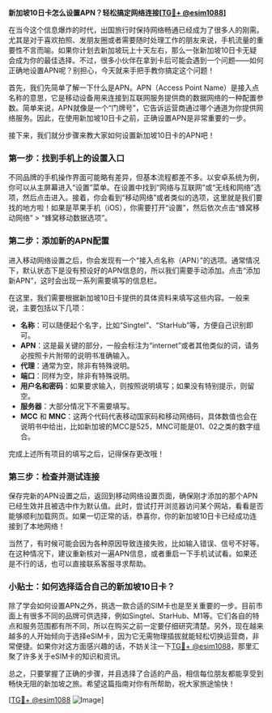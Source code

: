**新加坡10日卡怎么设置APN？轻松搞定网络连接[[TG💪+ @esim1088](https://t.me/s/esim1088)]**

在当今这个信息爆炸的时代，出国旅行时保持网络畅通已经成为了很多人的刚需。尤其是对于喜欢拍照、发朋友圈或者需要随时处理工作的朋友来说，手机流量的重要性不言而喻。如果你计划去新加坡玩上十天左右，那么一张新加坡10日卡无疑会成为你的最佳选择。不过，很多小伙伴在拿到卡后可能会遇到一个问题——如何正确地设置APN呢？别担心，今天就来手把手教你搞定这个问题！

首先，我们先简单了解一下什么是APN。APN（Access Point Name）是接入点名称的意思，它是移动设备用来连接到互联网服务提供商的数据网络的一种配置参数。简单来说，APN就像是一个“门牌号”，它告诉运营商通过哪个通道为你提供网络服务。因此，在使用新加坡10日卡之前，正确设置APN是非常重要的一步。

接下来，我们就分步骤来教大家如何设置新加坡10日卡的APN吧！

### 第一步：找到手机上的设置入口

不同品牌的手机操作界面可能略有差异，但基本流程都差不多。以安卓系统为例，你可以从主屏幕进入“设置”菜单。在设置中找到“网络与互联网”或“无线和网络”选项，然后点击进入。接着，你会看到“移动网络”或者类似的选项，这里就是我们要找的地方啦！如果是苹果手机（iOS），你需要打开“设置”，然后依次点击“蜂窝移动网络” > “蜂窝移动数据选项”。

### 第二步：添加新的APN配置

进入移动网络设置之后，你会发现有一个“接入点名称（APN）”的选项。通常情况下，默认状态下是没有预设好的APN信息的，所以我们需要手动添加。点击“添加新APN”，这时会出现一系列需要填写的信息栏。

在这里，我们需要根据新加坡10日卡提供的具体资料来填写这些内容。一般来说，主要包括以下几项：

- **名称**：可以随便起个名字，比如“Singtel”、“StarHub”等，方便自己识别即可。
- **APN**：这是最关键的部分，一般会标注为“internet”或者其他类似的词，请务必按照卡片附带的说明书准确输入。
- **代理**：通常为空，除非有特殊说明。
- **端口**：同样为空，除非有特殊说明。
- **用户名和密码**：如果要求输入，则按照说明填写；如果没有特别提示，则留空。
- **服务器**：大部分情况下不需要填写。
- **MCC** 和 **MNC**：这两个代码代表移动国家码和移动网络码，具体数值也会在说明书中给出，比如新加坡的MCC是525，MNC可能是01、02之类的数字组合。

完成上述所有项目的填写之后，记得保存更改哦！

### 第三步：检查并测试连接

保存完新的APN设置之后，返回到移动网络设置页面，确保刚才添加的那个APN已经生效并且被选中作为默认值。此时，尝试打开浏览器访问某个网站，看看是否能够顺利加载网页。如果一切正常的话，恭喜你，你的新加坡10日卡已经成功连接到了本地网络！

当然了，有时候可能会因为各种原因导致连接失败，比如输入错误、信号不好等。在这种情况下，建议重新核对一遍APN信息，或者重启一下手机试试看。如果还是不行的话，也可以直接联系客服寻求帮助。

### 小贴士：如何选择适合自己的新加坡10日卡？

除了学会如何设置APN之外，挑选一款合适的SIM卡也是至关重要的一步。目前市面上有很多不同的品牌可供选择，例如Singtel、StarHub、M1等。它们各自的特点和服务范围都有所不同，所以在购买之前一定要仔细研究清楚。另外，现在越来越多的人开始倾向于选择eSIM卡，因为它无需物理插拔就能轻松切换运营商，非常便捷。如果你对这方面感兴趣的话，不妨关注一下[TG💪+ @esim1088](https://t.me/s/esim1088)，那里汇聚了许多关于eSIM卡的知识和资讯。

总之，只要掌握了正确的步骤，并且选择了合适的产品，相信每位朋友都能享受到畅快无阻的新加坡之旅。希望这篇指南对你有所帮助，祝大家旅途愉快！

[[TG💪+ @esim1088](https://t.me/s/esim1088) ![Image](https://i.postimg.cc/4NQfJmqS/Snipaste-2025-05-13-00-14-12.png)]